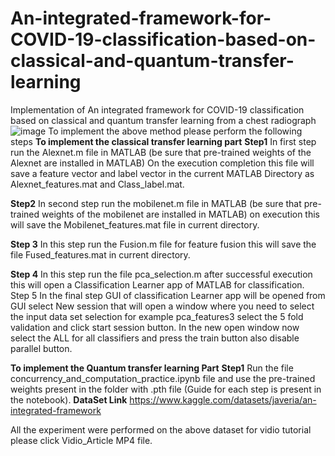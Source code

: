 # An-integrated-framework-for-COVID-19-classification-based-on-classical-and-quantum-transfer-learning
Implementation of An integrated framework for COVID-19 classification based on classical and quantum transfer learning from a chest radiograph
![image](https://github.com/user-attachments/assets/c50bb09b-1378-4dd6-ba8e-ef5dd6aa70fc)
To implement the above method please perform the following steps
**To implement the classical transfer learning part**
**Step1**
In first step run the Alexnet.m file in MATLAB (be sure that pre-trained weights of the Alexnet are installed in MATLAB)
On the execution completion this file will save a feature vector and label vector in the current MATLAB Directory as Alexnet_features.mat and Class_label.mat.

**Step2**
In second step run the mobilenet.m file in MATLAB (be sure that pre-trained weights of the mobilenet are installed in MATLAB) on execution this will save the Mobilenet_features.mat file in current directory.

**Step 3**
In this step run the Fusion.m file for feature fusion this will save the file Fused_features.mat in current directory.

**Step 4**
In this step run the file pca_selection.m after successful execution this will open a Classification Learner app of MATLAB for classification.
Step 5
In the final step GUI of classification Learner app will be opened from GUI select New session that will open a window where you need to select the input data set selection for example pca_features3 select the 5 fold validation and click start session button. In the new open window now select the ALL for all classifiers and press the train button also disable parallel button.

**To implement the Quantum transfer learning Part**
**Step1**
Run the file concurrency_and_computation_practice.ipynb file and use the pre-trained weights present in the folder with .pth file (Guide for each step is present in the notebook).
**DataSet Link**
https://www.kaggle.com/datasets/javeria/an-integrated-framework

All the experiment were performed on the above dataset for vidio tutorial please click Vidio_Article MP4 file.
